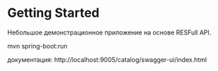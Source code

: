 # Getting Started

Небольшое демонстрационное приложение на основе RESFull API.


mvn spring-boot:run

документация:
http://localhost:9005/catalog/swagger-ui/index.html

